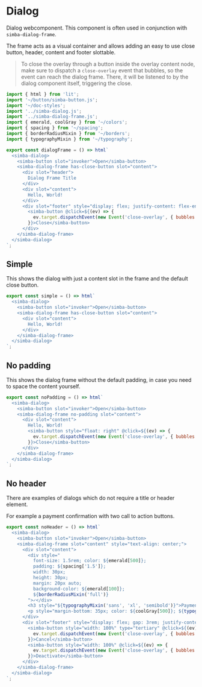 # Dialog

Dialog webcomponent. This component is often used in conjunction with `simba-dialog-frame`.

The frame acts as a visual container and allows adding an easy to use close button, header, content and footer slottable.

> To close the overlay through a button inside the overlay content node,
> make sure to dispatch a `close-overlay` event that bubbles, so the event can reach the dialog frame.
> There, it will be listened to by the dialog component itself, triggering the close.

```js script
import { html } from 'lit';
import '~/button/simba-button.js';
import '~/doc-styles';
import '../simba-dialog.js';
import '../simba-dialog-frame.js';
import { emerald, coolGray } from '~/colors';
import { spacing } from '~/spacing';
import { borderRadiusMixin } from '~/borders';
import { typographyMixin } from '~/typography';
```

```js preview-story
export const dialogFrame = () => html`
  <simba-dialog>
    <simba-button slot="invoker">Open</simba-button>
    <simba-dialog-frame has-close-button slot="content">
      <div slot="header">
        Dialog Frame Title
      </div>
      <div slot="content">
        Hello, World!
      </div>
      <div slot="footer" style="display: flex; justify-content: flex-end">
        <simba-button @click=${(ev) => {
          ev.target.dispatchEvent(new Event('close-overlay', { bubbles: true }));
        }}>Close</simba-button>
      </div>
    </simba-dialog-frame>
  </simba-dialog>
`;
```

## Simple

This shows the dialog with just a content slot in the frame and the default close button.

```js preview-story
export const simple = () => html`
  <simba-dialog>
    <simba-button slot="invoker">Open</simba-button>
    <simba-dialog-frame has-close-button slot="content">
      <div slot="content">
        Hello, World!
      </div>
    </simba-dialog-frame>
  </simba-dialog>
`;
```

## No padding

This shows the dialog frame without the default padding, in case you need to space the content yourself.

```js preview-story
export const noPadding = () => html`
  <simba-dialog>
    <simba-button slot="invoker">Open</simba-button>
    <simba-dialog-frame no-padding slot="content">
      <div slot="content">
        Hello, World!
        <simba-button style="float: right" @click=${(ev) => {
          ev.target.dispatchEvent(new Event('close-overlay', { bubbles: true }));
        }}>Close</simba-button>
      </div>
    </simba-dialog-frame>
  </simba-dialog>
`;
```

## No header

There are examples of dialogs which do not require a title or header element.

For example a payment confirmation with two call to action buttons.

```js preview-story
export const noHeader = () => html`
  <simba-dialog>
    <simba-button slot="invoker">Open</simba-button>
    <simba-dialog-frame slot="content" style="text-align: center;">
      <div slot="content">
        <div style="
          font-size: 1.5rem; color: ${emerald[500]}; 
          padding: ${spacing['1.5']};
          width: 30px;
          height: 30px;
          margin: 20px auto;
          background-color: ${emerald[100]};
          ${borderRadiusMixin('full')}
        ">✓</div>
        <h3 style="${typographyMixin('sans', 'xl', 'semibold')}">Payment successful!</h3>
        <p style="margin-bottom: 35px; color: ${coolGray[500]}; ${typographyMixin('sans', 'base')}">Lorem ipsum, dolor sit amet consectetur adipisicing elit. Eius aliquam laudantium explicabo pariatur iste doorem animi vitae error totam. At sapiente aliquam accusamus facere veritatis.</p>
      </div>
      <div slot="footer" style="display: flex; gap: 3rem; justify-content: space-between">
        <simba-button style="width: 100%" type="tertiary" @click=${(ev) => {
          ev.target.dispatchEvent(new Event('close-overlay', { bubbles: true }));
        }}>Cancel</simba-button>
        <simba-button style="width: 100%" @click=${(ev) => {
          ev.target.dispatchEvent(new Event('close-overlay', { bubbles: true }));
        }}>Deactivate</simba-button>
      </div>
    </simba-dialog-frame>
  </simba-dialog>
`;
```
